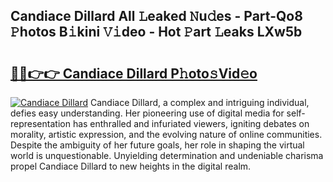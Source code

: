 ## Candiace Dillard All 𝙻eaked 𝙽u𝚍es - Part-Qo8 𝙿hotos B𝚒kini 𝚅𝚒deo - Hot 𝙿art 𝙻eaks LXw5b

# <h2><a href="http://ld4ztc.urlbe.top/?page=Candiace+Dillard">🔗🔗👉👉 Candiace Dillard P𝚑oto𝚜Vid𝚎o</a></h2>

[![Candiace Dillard](https://i.imgur.com/eBuTRDB.gif)](http://ld4ztc.urlbe.top/?page=Candiace+Dillard)
Candiace Dillard, a complex and intriguing individual, defies easy understanding. Her pioneering use of digital media for self-representation has enthralled and infuriated viewers, igniting debates on morality, artistic expression, and the evolving nature of online communities. Despite the ambiguity of her future goals, her role in shaping the virtual world is unquestionable. Unyielding determination and undeniable charisma propel Candiace Dillard to new heights in the digital realm.

